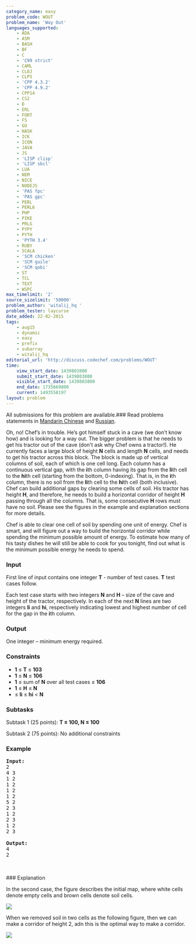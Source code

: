 ```yaml
---
category_name: easy
problem_code: WOUT
problem_name: 'Way Out'
languages_supported:
    - ADA
    - ASM
    - BASH
    - BF
    - C
    - 'C99 strict'
    - CAML
    - CLOJ
    - CLPS
    - 'CPP 4.3.2'
    - 'CPP 4.9.2'
    - CPP14
    - CS2
    - D
    - ERL
    - FORT
    - FS
    - GO
    - HASK
    - ICK
    - ICON
    - JAVA
    - JS
    - 'LISP clisp'
    - 'LISP sbcl'
    - LUA
    - NEM
    - NICE
    - NODEJS
    - 'PAS fpc'
    - 'PAS gpc'
    - PERL
    - PERL6
    - PHP
    - PIKE
    - PRLG
    - PYPY
    - PYTH
    - 'PYTH 3.4'
    - RUBY
    - SCALA
    - 'SCM chicken'
    - 'SCM guile'
    - 'SCM qobi'
    - ST
    - TCL
    - TEXT
    - WSPC
max_timelimit: '2'
source_sizelimit: '50000'
problem_author: 'witalij_hq '
problem_tester: laycurse
date_added: 22-02-2015
tags:
    - aug15
    - dynamic
    - easy
    - prefix
    - subarray
    - witalij_hq
editorial_url: 'http://discuss.codechef.com/problems/WOUT'
time:
    view_start_date: 1439803800
    submit_start_date: 1439803800
    visible_start_date: 1439803800
    end_date: 1735669800
    current: 1493558197
layout: problem
---
```

All submissions for this problem are available.###  Read problems statements in [Mandarin Chinese](http://www.codechef.com/download/translated/AUG15/mandarin/WOUT.pdf) and [Russian](http://www.codechef.com/download/translated/AUG15/russian/WOUT.pdf).

Oh, no! Chef’s in trouble. He’s got himself stuck in a cave (we don’t know how) and is looking for a way out. The bigger problem is that he needs to get his tractor out of the cave (don't ask why Chef owns a tractor!). He currently faces a large block of height **N** cells and length **N** cells, and needs to get his tractor across this block. The block is made up of vertical columns of soil, each of which is one cell long. Each column has a continuous vertical gap, with the **i**th column having its gap from the **li**th cell to the **hi**th cell (starting from the bottom, 0-indexing). That is, in the **i**th column, there is no soil from the **li**th cell to the **hi**th cell (both inclusive). Chef can build additional gaps by clearing some cells of soil. His tractor has height **H**, and therefore, he needs to build a horizontal corridor of height **H** passing through all the columns. That is, some consecutive **H** rows must have no soil. Please see the figures in the example and explanation sections for more details.

Chef is able to clear one cell of soil by spending one unit of energy. Chef is smart, and will figure out a way to build the horizontal corridor while spending the minimum possible amount of energy. To estimate how many of his tasty dishes he will still be able to cook for you tonight, find out what is the minimum possible energy he needs to spend.

### Input

First line of input contains one integer **T** - number of test cases. **T** test cases follow.

Each test case starts with two integers **N** and **H** – size of the cave and height of the tractor, respectively. In each of the next **N** lines are two integers **li** and **hi**, respectively indicating lowest and highest number of cell for the gap in the **i**th column.

### Output

One integer – minimum energy required.

### Constraints

- **1** ≤ **T** ≤ **103**
- **1** ≤ **N** ≤ **106**
- **1** ≤ sum of **N** over all test cases ≤ **106**
- **1** ≤ **H** ≤ **N**
- ≤ **li** ≤ **hi** < **N**

### Subtasks

Subtask 1 (25 points): **T ≤ 100, N ≤ 100**

Subtask 2 (75 points): No additional constraints

### Example

<pre><b>Input:</b>
2
4 3
1 2
1 2
1 2
1 2
5 2
2 3
1 2
2 3
1 2
2 3

<b>Output:</b>
4
2


</pre>### Explanation
In the second case, the figure describes the initial map, where white cells denote empty cells and brown cells denote soil cells.

![](http://www.codechef.com/download/AUG15/bef.png)

When we removed soil in two cells as the following figure, then we can make a corridor of height 2, adn this is the optimal way to make a corridor.

![](http://www.codechef.com/download/AUG15/aft.png)
